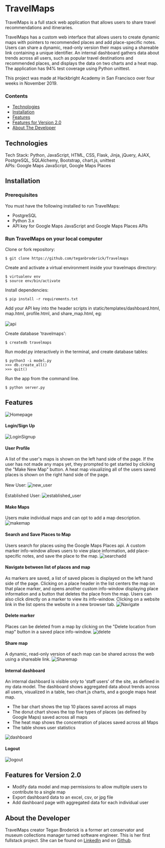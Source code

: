 # TravelMaps

TravelMaps is a full stack web application that allows users to share travel recommendations and itineraries.

TravelMaps has a custom web interface that allows users to create dynamic maps with pointers to recommended places and add place-specific notes. Users can share a dynamic, read-only version their maps using a shareable link containing a unique identifier. An internal dashboard gathers data about trends across all users, such as popular travel destinations and recommended places, and displays the data on two charts and a heat map. The application has 94% test coverage using Python unittest.

This project was made at Hackbright Academy in San Francisco over four weeks in November 2019.

### Contents

* [Technologies](#techstack)
* [Installation](#installation)
* [Features](#features)
* [Features for Version 2.0](#futurefeatures)
* [About The Developer](#aboutme)

## <a name="techstack"></a>Technologies

Tech Stack: Python, JavaScript, HTML, CSS, Flask, Jinja, jQuery, AJAX, PostgreSQL, SQLAlchemy, Bootstrap, chart.js, unittest <br>
APIs: Google Maps JavaScript, Google Maps Places

## <a name="installation"></a>Installation

### Prerequisites

You must have the following installed to run TravelMaps:

- PostgreSQL
- Python 3.x
- API key for Google Maps JavaScript and Google Maps Places APIs

### Run TravelMaps on your local computer

Clone or fork repository:
```
$ git clone https://github.com/teganbroderick/Travelmaps
```
Create and activate a virtual environment inside your travelmaps directory:
```
$ virtualenv env
$ source env/bin/activate
```
Install dependencies:
```
$ pip install -r requirements.txt
```
Add your API key into the header scripts in static/templates/dashboard.html, map.html, profile.html, and share_map.html, eg:
<br><br>
![api](https://raw.githubusercontent.com/teganbroderick/Travelmaps/master/static/img/YOUR_API_KEY.png)

Create database 'travelmaps':
```
$ createdb travelmaps
```
Run model.py interactively in the terminal, and create database tables:
```
$ python3 -i model.py
>>> db.create_all()
>>> quit()
```
Run the app from the command line.
```
$ python server.py
```

## <a name="features"></a>Features

![Homepage](https://raw.githubusercontent.com/teganbroderick/Travelmaps/master/static/img/homepage.png)
<br>

#### Login/Sign Up <br>

![LoginSignup](https://raw.githubusercontent.com/teganbroderick/Travelmaps/master/static/img/login_signup.gif)
<br>

#### User Profile

A list of the user's maps is shown on the left hand side of the page. If the user has not made any maps yet, they prompted to get started by clicking the "Make New Map" button. A heat map visualizing all of the users saved places is shown on the right hand side of the page. <br><br>
New User:
![new_user](https://raw.githubusercontent.com/teganbroderick/Travelmaps/master/static/img/profilepage%20new%20user.png)
<br><br>
Established User:
![established_user](https://raw.githubusercontent.com/teganbroderick/Travelmaps/master/static/img/profilepage%20established%20user.png)

#### Make Maps

Users make individual maps and can opt to add a map description.
![makemap](http://g.recordit.co/qAINFJZ0EU.gif)

#### Search and Save Places to Map

Users search for places using the Google Maps Places api. A custom marker info-window allows users to view place information, add place-specific notes, and save the place to the map.
![searchadd](https://raw.githubusercontent.com/teganbroderick/Travelmaps/master/static/img/search_add_marker.gif)
<br>

#### Navigate between list of places and map

As markers are saved, a list of saved places is displayed on the left hand side of the page. Clicking on a place header in the list centers the map on that place marker, and opens another custom info-window displaying place information and a button that deletes the place from the map. Users can also click directly on a marker to view its info-window. Clicking on a website link in the list opens the website in a new browser tab.
![Navigate](https://raw.githubusercontent.com/teganbroderick/Travelmaps/master/static/img/navigate_map.gif)
<br>

#### Delete marker

Places can be deleted from a map by clicking on the "Delete location from map" button in a saved place info-window.
![delete](https://raw.githubusercontent.com/teganbroderick/Travelmaps/master/static/img/delete_marker.gif)
<br>

#### Share map

A dynamic, read-only version of each map can be shared across the web using a shareable link.
![Sharemap](https://raw.githubusercontent.com/teganbroderick/Travelmaps/master/static/img/share_map.gif)
<br>

#### Internal dashboard

An internal dashboard is visible only to 'staff users' of the site, as defined in my data model. The dashboard shows aggregated data about trends across all users, visualized in a table, two chart.js charts, and a google maps heat map. <br>

* The bar chart shows the top 10 places saved across all maps <br>
* The donut chart shows the top five types of places (as defined by Google Maps) saved across all maps
* The heat map shows the concentration of places saved across all Maps <br>
* The table shows user statistics

![dashboard](https://raw.githubusercontent.com/teganbroderick/Travelmaps/master/static/img/internal_dashboard.gif)

#### Logout
![logout](https://raw.githubusercontent.com/teganbroderick/Travelmaps/master/static/img/logout.gif)
<br>

## <a name="futurefeatures"></a>Features for Version 2.0

* Modify data model and map permissions to allow multiple users to contribute to a single map
* Export dashboard data to an excel, csv, or jpg file
* Add dashboard page with aggregated data for each individual user

## <a name="aboutme"></a>About the Developer

TravelMaps creator Tegan Broderick is a former art conservator and museum collections manager turned software engineer. This is her first fullstack project. She can be found on [LinkedIn](https://www.linkedin.com/in/teganbroderick/) and on [Github](https://github.com/teganbroderick).
